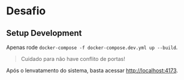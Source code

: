 # Desafio

## Setup Development

Apenas rode `docker-compose -f docker-compose.dev.yml up --build`.

> Cuidado para não have conflito de portas!

Após o lenvatamento do sistema, basta acessar <http://localhost:4173>.
